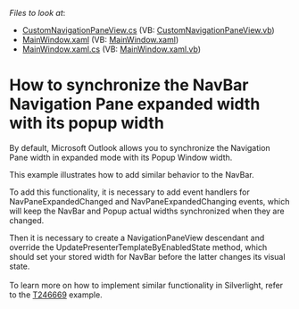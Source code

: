 <!-- default file list -->
*Files to look at*:

* [CustomNavigationPaneView.cs](./CS/NavBarSample/CustomNavigationPaneView.cs) (VB: [CustomNavigationPaneView.vb](./VB/NavBarSample/CustomNavigationPaneView.vb))
* [MainWindow.xaml](./CS/NavBarSample/MainWindow.xaml) (VB: [MainWindow.xaml](./VB/NavBarSample/MainWindow.xaml))
* [MainWindow.xaml.cs](./CS/NavBarSample/MainWindow.xaml.cs) (VB: [MainWindow.xaml.vb](./VB/NavBarSample/MainWindow.xaml.vb))
<!-- default file list end -->
# How to synchronize the NavBar Navigation Pane expanded width with its popup width


<p>By default, Microsoft Outlook allows you to synchronize the Navigation Pane width in expanded mode with its Popup Window width.</p>
<p>This example illustrates how to add similar behavior to the NavBar.</p>
<p>To add this functionality, it is necessary to add event handlers for NavPaneExpandedChanged and NavPaneExpandedChanging events, which will keep the NavBar and Popup actual widths synchronized when they are changed.</p>
<p>Then it is necessary to create a NavigationPaneView descendant and override the UpdatePresenterTemplateByEnabledState method, which should set your stored width for NavBar before the latter changes its visual state.<br /><br />To learn more on how to implement similar functionality in Silverlight, refer to the <a href="https://www.devexpress.com/Support/Center/p/T246669">T246669</a> example.</p>

<br/>


